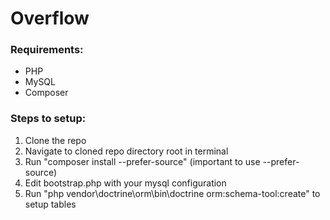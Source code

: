 # Overflow

### Requirements:
* PHP
* MySQL
* Composer

### Steps to setup:

1. Clone the repo
2. Navigate to cloned repo directory root in terminal
3. Run "composer install --prefer-source" (important to use --prefer-source)
4. Edit bootstrap.php with your mysql configuration 
5. Run "php vendor\doctrine\orm\bin\doctrine orm:schema-tool:create" to setup tables 
